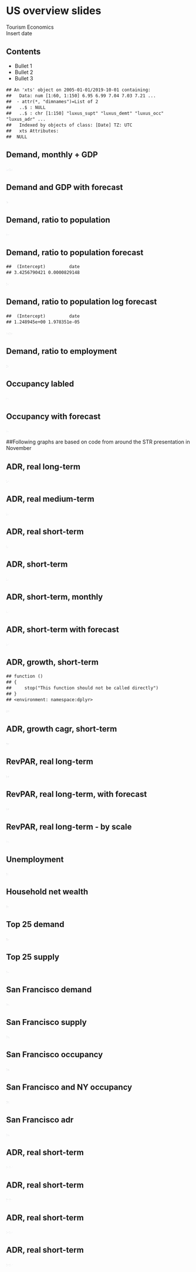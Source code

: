 # US overview  slides
Tourism Economics  
Insert date  

## Contents

- Bullet 1
- Bullet 2
- Bullet 3











```
## An 'xts' object on 2005-01-01/2019-10-01 containing:
##   Data: num [1:60, 1:150] 6.95 6.99 7.04 7.03 7.21 ...
##  - attr(*, "dimnames")=List of 2
##   ..$ : NULL
##   ..$ : chr [1:150] "luxus_supt" "luxus_demt" "luxus_occ" "luxus_adr" ...
##   Indexed by objects of class: [Date] TZ: UTC
##   xts Attributes:  
##  NULL
```







## Demand, monthly + GDP 
<img src="../output_data/figure_us_overview_graphs/fig-demand_monthly_gdp-1.png" title="" alt="" width="9in" height="5.7in" /><img src="../output_data/figure_us_overview_graphs/fig-demand_monthly_gdp-2.png" title="" alt="" width="9in" height="5.7in" />

## Demand and GDP with forecast 
<img src="../output_data/figure_us_overview_graphs/fig-demand_gdp_forecast-1.png" title="" alt="" width="9in" height="5.7in" />


## Demand, ratio to population 
<img src="../output_data/figure_us_overview_graphs/fig-demand_ratio_pop-1.png" title="" alt="" width="9in" height="5.7in" />


## Demand, ratio to population forecast

```
##  (Intercept)         date 
## 3.4256790421 0.0000829148
```

<img src="../output_data/figure_us_overview_graphs/fig-demand_ratio_pop_fcst-1.png" title="" alt="" width="9in" height="5.7in" />


## Demand, ratio to population log forecast

```
##  (Intercept)         date 
## 1.248945e+00 1.978351e-05
```

<img src="../output_data/figure_us_overview_graphs/fig-demand_ratio_pop_lnfcst-1.png" title="" alt="" width="9in" height="5.7in" /><img src="../output_data/figure_us_overview_graphs/fig-demand_ratio_pop_lnfcst-2.png" title="" alt="" width="9in" height="5.7in" />


## Demand, ratio to employment 
<img src="../output_data/figure_us_overview_graphs/fig-demand_ratio_emp-1.png" title="" alt="" width="9in" height="5.7in" />

## Occupancy labled
<img src="../output_data/figure_us_overview_graphs/fig-occupancy_labled-1.png" title="" alt="" width="9in" height="5.7in" />

## Occupancy with forecast
<img src="../output_data/figure_us_overview_graphs/fig-occupancy_forecast-1.png" title="" alt="" width="9in" height="5.7in" />


##Following graphs are based on code from around the STR presentation in November

## ADR, real long-term
<img src="../output_data/figure_us_overview_graphs/fig-adr_real_lt-1.png" title="" alt="" width="9in" height="5.7in" />


## ADR, real medium-term
<img src="../output_data/figure_us_overview_graphs/fig-adr_real_mt-1.png" title="" alt="" width="9in" height="5.7in" />

## ADR, real short-term
<img src="../output_data/figure_us_overview_graphs/fig-adr_real_st-1.png" title="" alt="" width="9in" height="5.7in" />

## ADR, short-term
<img src="../output_data/figure_us_overview_graphs/fig-adr_st-1.png" title="" alt="" width="9in" height="5.7in" />


## ADR, short-term, monthly
<img src="../output_data/figure_us_overview_graphs/fig-adr_st_monthly-1.png" title="" alt="" width="9in" height="5.7in" />


## ADR, short-term with forecast
<img src="../output_data/figure_us_overview_graphs/fig-adr_st_forecast-1.png" title="" alt="" width="9in" height="5.7in" />


## ADR, growth, short-term 

```
## function () 
## {
##     stop("This function should not be called directly")
## }
## <environment: namespace:dplyr>
```

<img src="../output_data/figure_us_overview_graphs/fig-adr_gr_st-1.png" title="" alt="" width="9in" height="5.7in" />


## ADR, growth cagr, short-term 
<img src="../output_data/figure_us_overview_graphs/fig-adr_gr_cagr_st-1.png" title="" alt="" width="9in" height="5.7in" />

## RevPAR, real long-term
<img src="../output_data/figure_us_overview_graphs/fig-revpar_real_lt-1.png" title="" alt="" width="9in" height="5.7in" />


## RevPAR, real long-term, with forecast
<img src="../output_data/figure_us_overview_graphs/fig-revpar_real_lt_fcst-1.png" title="" alt="" width="9in" height="5.7in" />



## RevPAR, real long-term - by scale
<img src="../output_data/figure_us_overview_graphs/fig-revpar_real_lt_Scale-1.png" title="" alt="" width="9in" height="5.7in" />


## Unemployment
<img src="../output_data/figure_us_overview_graphs/fig-unemployment-1.png" title="" alt="" width="9in" height="5.7in" />

## Household net wealth
<img src="../output_data/figure_us_overview_graphs/fig-net_wealth_real-1.png" title="" alt="" width="9in" height="5.7in" />


## Top 25 demand
<img src="../output_data/figure_us_overview_graphs/fig-top25_demand-1.png" title="" alt="" width="9in" height="5.7in" />

## Top 25 supply
<img src="../output_data/figure_us_overview_graphs/fig-top25_supply-1.png" title="" alt="" width="9in" height="5.7in" />

## San Francisco demand
<img src="../output_data/figure_us_overview_graphs/fig-sanfrancisco_demand-1.png" title="" alt="" width="9in" height="5.7in" />


## San Francisco supply
<img src="../output_data/figure_us_overview_graphs/fig-sanfrancisco_supply-1.png" title="" alt="" width="9in" height="5.7in" />


## San Francisco occupancy
<img src="../output_data/figure_us_overview_graphs/fig-sanfrancisco_occ-1.png" title="" alt="" width="9in" height="5.7in" />


## San Francisco and NY occupancy
<img src="../output_data/figure_us_overview_graphs/fig-sanfrancisco_ny_occ-1.png" title="" alt="" width="9in" height="5.7in" />


## San Francisco adr
<img src="../output_data/figure_us_overview_graphs/fig-sanfrancisco_adr-1.png" title="" alt="" width="9in" height="5.7in" />

## ADR, real short-term
<img src="../output_data/figure_us_overview_graphs/fig-sanfrancisco_adr_real_st-1.png" title="" alt="" width="9in" height="5.7in" /><img src="../output_data/figure_us_overview_graphs/fig-sanfrancisco_adr_real_st-2.png" title="" alt="" width="9in" height="5.7in" />


## ADR, real short-term
<img src="../output_data/figure_us_overview_graphs/fig-upu_adr_real_st-1.png" title="" alt="" width="9in" height="5.7in" /><img src="../output_data/figure_us_overview_graphs/fig-upu_adr_real_st-2.png" title="" alt="" width="9in" height="5.7in" />

## ADR, real short-term
<img src="../output_data/figure_us_overview_graphs/fig-us_adr_real_st-1.png" title="" alt="" width="9in" height="5.7in" /><img src="../output_data/figure_us_overview_graphs/fig-us_adr_real_st-2.png" title="" alt="" width="9in" height="5.7in" />


## ADR, real short-term
<img src="../output_data/figure_us_overview_graphs/fig-upm_adr_real_st-1.png" title="" alt="" width="9in" height="5.7in" /><img src="../output_data/figure_us_overview_graphs/fig-upm_adr_real_st-2.png" title="" alt="" width="9in" height="5.7in" />
